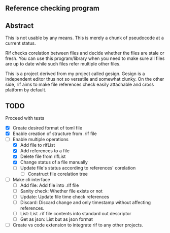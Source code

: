 ## Reference checking program

## Abstract

This is not usable by any means. This is merely a chunk of pseudocode at a current status.

Rif checks corelation between files and decide whether the files are stale or fresh. You can use this program/library when you need to make sure all files are up to date while such files refer multiple other files.

This is a project derived from my project called gesign. Gesign is a independent editor thus not so versatile and somewhat clunky. On the other side, rif aims to make file references check easily attachable and cross platform by default.

## TODO

Proceed with tests 

* [x] Create desired format of toml file
* [x] Enable creation of structure from .rif file  
* [ ] Enable multiple operations
	* [x] Add file to rifList
	* [x] Add references to a file
	* [x] Delete file from rifList
	* [x] Change status of a file manually
	* [ ] Update file's status according to references' corelation
		* [ ] Construct file corelation tree
* [ ] Make cli interface
	* [ ] Add file: Add file into .rif file
	* [ ] Sanity check: Whether file exists or not 
	* [ ] Update: Update file time check references
	* [ ] Discard: Discard change and only timestamp without affecting references.
	* [ ] List: List .rif file contents into standard out descriptor
	* [ ] Get as json: List but as json format
* [ ] Create vs code extension to integrate rif to any other projects.
